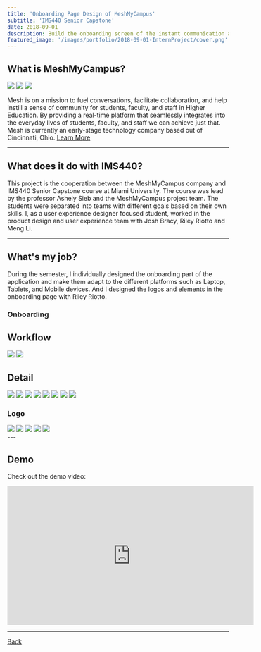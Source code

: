 ```yaml
---
title: 'Onboarding Page Design of MeshMyCampus'
subtitle: 'IMS440 Senior Capstone'
date: 2018-09-01 
description: Build the onboarding screen of the instant communication application for startup company.
featured_image: '/images/portfolio/2018-09-01-InternProject/cover.png'
---
```




## What is MeshMyCampus?

<div class="gallery" data-columns="1">
	<img src="/images/portfolio/2018-09-01-InternProject/MeshIntro1.png">
	<img src="/images/portfolio/2018-09-01-InternProject/MeshIntro2.png">
    <img src="/images/portfolio/2018-09-01-InternProject/MeshIntro3.png">
</div>

Mesh is on a mission to fuel conversations, facilitate collaboration, and help instill a sense of community for students, faculty, and staff in Higher Education. By providing a real-time platform that seamlessly integrates into the everyday lives of students, faculty, and staff we can achieve just that. Mesh is currently an early-stage technology company based out of Cincinnati, Ohio. <a href="https://meshmycampus.com">Learn More</a>

---

## What does it do with IMS440?

This project is the cooperation between the MeshMyCampus company and IMS440 Senior Capstone course at Miami University. The course was lead by the professor Ashely Sieb and the MeshMyCampus project team. The students were separated into teams with different goals based on their own skills. I, as a user experience designer focused student, worked in the product design and user experience team with Josh Bracy, Riley Riotto and Meng Li.

---

## What's my job?

During the semester, I individually designed the onboarding part of the application and make them adapt to the different platforms such as Laptop, Tablets, and Mobile devices. And I designed the logos and elements in the onboarding page with Riley Riotto.

### Onboarding

## Workflow

<div class="gallery" data-columns="1">
    <img src="/images/portfolio/2018-09-01-InternProject/OnboardingMobile1.png">
	<img src="/images/portfolio/2018-09-01-InternProject/OnboardingMobile2.png">
</div>

## Detail

<div class="gallery" data-columns="4">
    <img src="/images/portfolio/2018-09-01-InternProject/1.png">
	<img src="/images/portfolio/2018-09-01-InternProject/2.png">
    <img src="/images/portfolio/2018-09-01-InternProject/3.png">
    <img src="/images/portfolio/2018-09-01-InternProject/4.png">
    <img src="/images/portfolio/2018-09-01-InternProject/5.png">
    <img src="/images/portfolio/2018-09-01-InternProject/6.png">
    <img src="/images/portfolio/2018-09-01-InternProject/7.png">
    <img src="/images/portfolio/2018-09-01-InternProject/8.png">

</div>

### Logo

<div class="gallery" data-columns="4">
    <img src="/images/portfolio/2018-09-01-InternProject/MeshOnBoardingProfile.png">
    <img src="/images/portfolio/2018-09-01-InternProject/MeshOnBoardingDM.png">
    <img src="/images/portfolio/2018-09-01-InternProject/MeshOnBoardingFeed.png">
    <img src="/images/portfolio/2018-09-01-InternProject/MeshOnBoardingGroup.png">
    <img src="/images/portfolio/2018-09-01-InternProject/MeshOnBoardingCommunity.png">
 
    
    
</div>
---

## Demo

Check out the demo video:

<iframe width="560" height="315" src="https://www.youtube.com/embed/6NSJlCvN5WA" frameborder="0" allow="accelerometer; encrypted-media; gyroscope; picture-in-picture" allowfullscreen></iframe>


---

<div class="wrap">

<a href="/portfolio/index.html" class="button button--large">Back</a>

</div>
